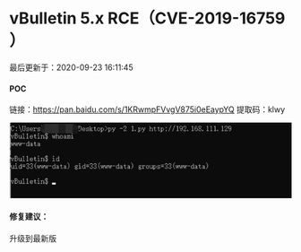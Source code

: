 # vBulletin 5.x RCE（CVE-2019-16759 ）

最后更新于：2020-09-23 16:11:45

#### POC

链接：https://pan.baidu.com/s/1KRwmpFVvgV875i0eEaypYQ
提取码：klwy

![img](../images/vBulletin%205.x%20RCE%EF%BC%88CVE-2019-16759%20%EF%BC%89/20200813085118583.png)

#### 修复建议：

升级到最新版